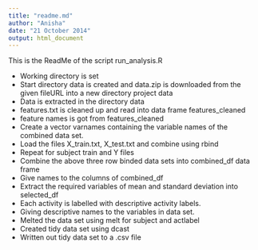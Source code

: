 ```yaml
---
title: "readme.md"
author: "Anisha"
date: "21 October 2014"
output: html_document
---
```

This is the ReadMe of the script run_analysis.R

<ul>
<li>Working directory is set</li>
<li>Start directory data is created and data.zip is downloaded from the given fileURL into a new directory project data</li>
<li>Data is extracted in the directory data</li>
<li>features.txt is cleaned up and read into data frame features_cleaned</li>
<li>feature names is got from features_cleaned</li>
<li>Create a vector varnames containing the variable names of the combined data set.</li>
<li>Load the files X_train.txt, X_test.txt and combine using rbind</li>
<li>Repeat for subject train and Y files </li>
<li>Combine the above three row binded data sets into combined_df data frame</li>
<li>Give names to the columns of combined_df</li>
<li>Extract the required variables of mean and standard deviation into selected_df</li>
<li>Each activity is labelled with descriptive activity labels.</li>
<li>Giving descriptive names to the variables in data set.</li>
<li>Melted the data set using melt for subject and actlabel </li>
<li>Created tidy data set using dcast</li>
<li> Written out tidy data set to a .csv file</li>
</ul>
